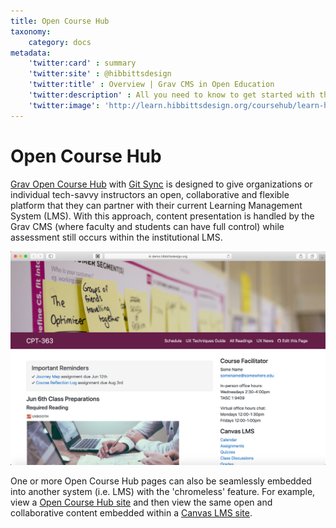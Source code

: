 ```yaml
---
title: Open Course Hub
taxonomy:
    category: docs
metadata:
    'twitter:card' : summary
    'twitter:site' : @hibbittsdesign
    'twitter:title' : Overview | Grav CMS in Open Education
    'twitter:description' : All you need to know to get started with the open source Grav CMS Open Course Hub skeleton package.
    'twitter:image': 'http://learn.hibbittsdesign.org/coursehub/learn-hibbittsdesign.png'
---
```


# Open Course Hub

[Grav Open Course Hub](https://github.com/hibbitts-design/grav-skeleton-course-hub) with [Git Sync](https://github.com/trilbymedia/grav-plugin-git-sync) is designed to give organizations or individual tech-savvy instructors an open, collaborative and flexible platform that they can partner with their current Learning Management System (LMS). With this approach, content presentation is handled by the Grav CMS (where faculty and students can have full control) while assessment still occurs within the institutional LMS. 

![Open Course Hub](coursehub.png)

One or more Open Course Hub pages can also be seamlessly embedded into another system (i.e. LMS) with the 'chromeless' feature. For example, view a [Open Course Hub site](http://demo.hibbittsdesign.org/grav-open-matter-course-hub) and then view the same open and collaborative content embedded within a [Canvas LMS site](https://sso.canvaslms.com/courses/1413912/).
